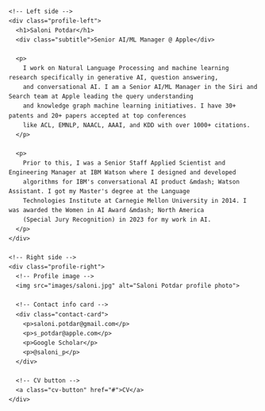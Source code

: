 <!DOCTYPE html>
<html>
<head>
  <meta charset="UTF-8" />
  <title>Hariharan Ragothaman</title>
  <!-- Link your CSS file if you prefer separate styling -->
  <style>
    /* Just for quick demonstration; move to a separate .css file if desired */
    body {
      margin: 0; 
      padding: 2rem;
      font-family: sans-serif;
      line-height: 1.6;
    }

    .profile-container {
      display: flex;
      justify-content: space-between;
      align-items: flex-start;
      gap: 2rem;
      max-width: 1000px;
      margin: 0 auto;
    }

    /* Left text column */
    .profile-left {
      flex: 1;  /* Expand to fill space */
    }
    .profile-left h1 {
      margin-bottom: 0.2rem;
      font-size: 2.5rem;
    }
    .subtitle {
      color: #888;
      font-size: 1.1rem;
      margin-bottom: 1.5rem;
    }

    /* Right column (photo + contact card + CV button) */
    .profile-right {
      width: 300px;  /* or use flex-basis, etc. */
      flex-shrink: 0;
    }
    .profile-right img {
      width: 100%;
      height: auto;
      border-radius: 8px; /* Slightly rounded corners */
      display: block;
    }
    .contact-card {
      margin-top: 1rem;
      border: 1px solid #ddd;
      border-radius: 8px;
      padding: 1rem;
      font-size: 0.95rem;
    }
    .contact-card p {
      margin: 0.4rem 0;
      display: flex;
      align-items: center;
    }
    .contact-card p::before {
      /* Minimal icon/emoji for demonstration */
      content: "• ";
      margin-right: 0.4rem;
    }
    .cv-button {
      display: inline-block;
      margin-top: 1rem;
      padding: 0.6rem 1rem;
      background-color: #f9f9f9;
      border-radius: 4px;
      text-decoration: none;
      border: 1px solid #ccc;
      color: #333;
      font-weight: 500;
    }
    .cv-button:hover {
      background-color: #eee;
    }

  </style>
</head>
<body>
  <div class="profile-container">

    <!-- Left side -->
    <div class="profile-left">
      <h1>Saloni Potdar</h1>
      <div class="subtitle">Senior AI/ML Manager @ Apple</div>

      <p>
        I work on Natural Language Processing and machine learning research specifically in generative AI, question answering, 
        and conversational AI. I am a Senior AI/ML Manager in the Siri and Search team at Apple leading the query understanding 
        and knowledge graph machine learning initiatives. I have 30+ patents and 20+ papers accepted at top conferences 
        like ACL, EMNLP, NAACL, AAAI, and KDD with over 1000+ citations.
      </p>

      <p>
        Prior to this, I was a Senior Staff Applied Scientist and Engineering Manager at IBM Watson where I designed and developed 
        algorithms for IBM's conversational AI product &mdash; Watson Assistant. I got my Master's degree at the Language 
        Technologies Institute at Carnegie Mellon University in 2014. I was awarded the Women in AI Award &mdash; North America 
        (Special Jury Recognition) in 2023 for my work in AI.
      </p>
    </div>

    <!-- Right side -->
    <div class="profile-right">
      <!-- Profile image -->
      <img src="images/saloni.jpg" alt="Saloni Potdar profile photo">

      <!-- Contact info card -->
      <div class="contact-card">
        <p>saloni.potdar@gmail.com</p>
        <p>s_potdar@apple.com</p>
        <p>Google Scholar</p>
        <p>@saloni_p</p>
      </div>

      <!-- CV button -->
      <a class="cv-button" href="#">CV</a>
    </div>

  </div>
</body>
</html>
